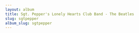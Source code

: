 ```yaml
---
layout: album
title: Sgt. Pepper's Lonely Hearts Club Band - The Beatles
slug: sgtpepper
album_slug: sgtpepper
---
```

